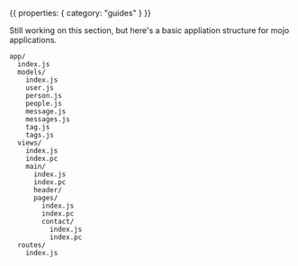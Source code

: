 {{
  properties: {
    category: "guides"
  }
}}

Still working on this section, but here's a basic appliation structure for mojo applications.

```
app/
  index.js
  models/
    index.js
    user.js
    person.js
    people.js
    message.js
    messages.js
    tag.js
    tags.js
  views/
    index.js
    index.pc
    main/
      index.js
      index.pc
      header/
      pages/
        index.js
        index.pc
        contact/
          index.js
          index.pc
  routes/
    index.js
```
